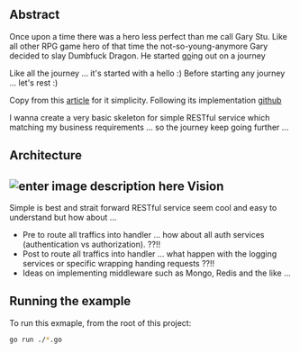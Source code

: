 Abstract
--------
Once upon a time there was a hero less perfect than me call Gary Stu. Like all other RPG game hero of that time the not-so-young-anymore Gary decided to slay Dumbfuck Dragon. He started [go](https://golang.org/)ing out on a journey

Like all the journey ... it's started with a hello :)
Before starting any journey ... let's rest :)

Copy from this [article](https://thenewstack.io/make-a-restful-json-api-go/) for it simplicity. Following its implementation [github](https://github.com/corylanou/tns-restful-json-api)

I wanna create a very basic skeleton for simple RESTful service which matching my business requirements ... so the journey keep going further ...

Architecture
------------
![enter image description here](http://res.cloudinary.com/zeronevu/image/upload/v1495387671/simplerest.svg)
Vision
------
Simple is best and strait forward RESTful service seem cool and easy to understand but how about ...

 - Pre to route all traffics into handler ... how about all auth services (authentication vs authorization). ??!!
 - Post to route all traffics into handler ... what happen with the logging services or specific wrapping handing requests ??!!
 - Ideas on implementing middleware such as Mongo, Redis and the like ...

Running the example
-------------------

To run this exmaple, from the root of this project:
```sh
go run ./*.go
```
